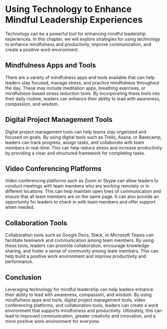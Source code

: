 Using Technology to Enhance Mindful Leadership Experiences
===================================================================================================================

Technology can be a powerful tool for enhancing mindful leadership experiences. In this chapter, we will explore strategies for using technology to enhance mindfulness and productivity, improve communication, and create a positive work environment.

Mindfulness Apps and Tools
--------------------------

There are a variety of mindfulness apps and tools available that can help leaders stay focused, manage stress, and practice mindfulness throughout the day. These may include meditation apps, breathing exercises, or mindfulness-based stress reduction tools. By incorporating these tools into their daily routine, leaders can enhance their ability to lead with awareness, compassion, and wisdom.

Digital Project Management Tools
--------------------------------

Digital project management tools can help teams stay organized and focused on goals. By using digital tools such as Trello, Asana, or Basecamp, leaders can track progress, assign tasks, and collaborate with team members in real-time. This can help reduce stress and increase productivity by providing a clear and structured framework for completing tasks.

Video Conferencing Platforms
----------------------------

Video conferencing platforms such as Zoom or Skype can allow leaders to conduct meetings with team members who are working remotely or in different locations. This can help maintain open lines of communication and ensure that all team members are on the same page. It can also provide an opportunity for leaders to check in with team members and offer support when needed.

Collaboration Tools
-------------------

Collaboration tools such as Google Docs, Slack, or Microsoft Teams can facilitate teamwork and communication among team members. By using these tools, leaders can promote collaboration, encourage knowledge sharing, and foster a sense of community among team members. This can help build a positive work environment and improve productivity and performance.

Conclusion
----------

Leveraging technology for mindful leadership can help leaders enhance their ability to lead with awareness, compassion, and wisdom. By using mindfulness apps and tools, digital project management tools, video conferencing platforms, and collaboration tools, leaders can create a work environment that supports mindfulness and productivity. Ultimately, this can lead to improved communication, greater creativity and innovation, and a more positive work environment for everyone.
